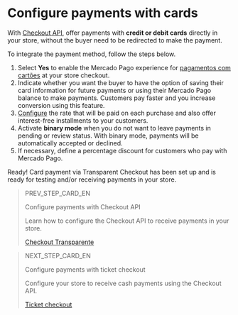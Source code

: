 # Configure payments with cards

With [Checkout API](/developers/en/guides/checkout-api/landing), offer payments with **credit or debit cards** directly in your store, without the buyer need to be redirected to make the payment.
 
To integrate the payment method, follow the steps below.

1. Select **Yes** to enable the Mercado Pago experience for  [pagamentos com cartões](/developers/en/guides/additional-content/payment-localization/consult-payment-methods) at your store checkout.
2. Indicate whether you want the buyer to have the option of saving their card information for future payments or using their Mercado Pago balance to make payments. Customers pay faster and you increase conversion using this feature.
3. [Configure](https://www.mercadopago.com.br/costs-section#from-section=menu) the rate that will be paid on each purchase and also offer interest-free installments to your customers.
4. Activate **binary mode** when you do not want to leave payments in pending or review status. With binary mode, payments will be automatically accepted or declined.
5. If necessary, define a percentage discount for customers who pay with Mercado Pago.

Ready! Card payment via Transparent Checkout has been set up and is ready for testing and/or receiving payments in your store.

> PREV_STEP_CARD_EN
>
> Configure payments with Checkout API
>
> Learn how to configure the Checkout API to receive payments in your store.
>
> [Checkout Transparente](/developers/en/docs/prestashop/payment-configuration/checkout-api/introduction)

> NEXT_STEP_CARD_EN
>
> Configure payments with ticket checkout
>
> Configure your store to receive cash payments using the Checkout API.
>
> [Ticket checkout](/developers/en/docs/prestashop/payment-configuration/checkout-api/ticket-checkout)